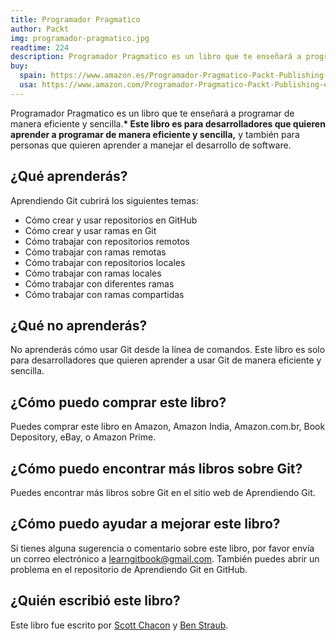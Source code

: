 ```yaml
---
title: Programador Pragmatico
author: Packt
img: programador-pragmatico.jpg
readtime: 224
description: Programador Pragmatico es un libro que te enseñará a programar de manera eficiente y sencilla.
buy:
  spain: https://www.amazon.es/Programador-Pragmatico-Packt-Publishing-ebook/dp/B078H5Z5M1
  usa: https://www.amazon.com/Programador-Pragmatico-Packt-Publishing-ebook/dp/B078H5Z5M1
---
```


Programador Pragmatico es un libro que te enseñará a programar de manera eficiente y sencilla.**\* Este libro es para desarrolladores que quieren aprender a programar de manera eficiente y sencilla,** y también para personas que quieren aprender a manejar el desarrollo de software.

## ¿Qué aprenderás?

Aprendiendo Git cubrirá los siguientes temas:

- Cómo crear y usar repositorios en GitHub
- Cómo crear y usar ramas en Git
- Cómo trabajar con repositorios remotos
- Cómo trabajar con ramas remotas
- Cómo trabajar con repositorios locales
- Cómo trabajar con ramas locales
- Cómo trabajar con diferentes ramas
- Cómo trabajar con ramas compartidas

## ¿Qué no aprenderás?

No aprenderás cómo usar Git desde la línea de comandos. Este libro es solo para desarrolladores que quieren aprender a usar Git de manera eficiente y sencilla.

## ¿Cómo puedo comprar este libro?

Puedes comprar este libro en Amazon, Amazon India, Amazon.com.br, Book Depository, eBay, o Amazon Prime.

## ¿Cómo puedo encontrar más libros sobre Git?

Puedes encontrar más libros sobre Git en el sitio web de Aprendiendo Git.

## ¿Cómo puedo ayudar a mejorar este libro?

Si tienes alguna sugerencia o comentario sobre este libro, por favor envía un correo electrónico a [learngitbook@gmail.com](mailto:learngitbook@gmail.com). También puedes abrir un problema en el repositorio de Aprendiendo Git en GitHub.

## ¿Quién escribió este libro?

Este libro fue escrito por [Scott Chacon](https://twitter.com/schacon) y [Ben Straub](https://twitter.com/benstraub).

